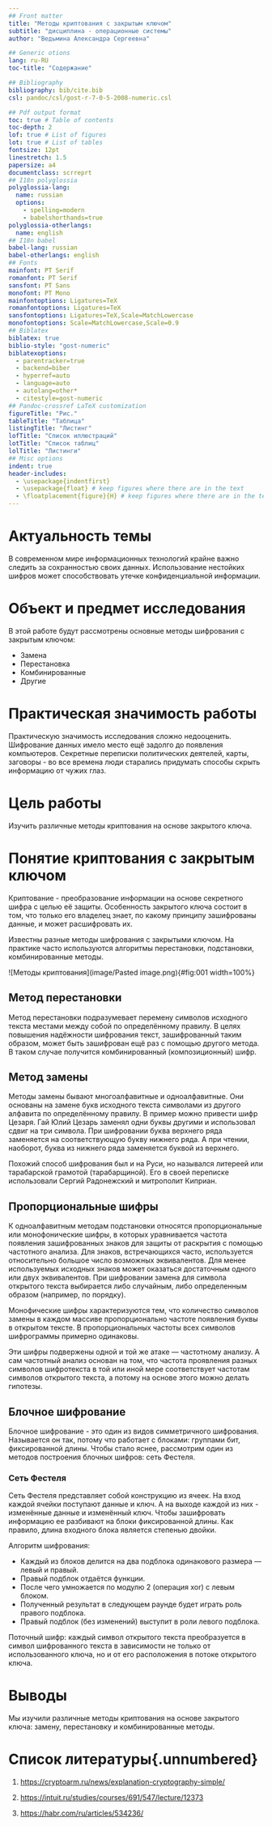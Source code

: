 ```yaml
---
## Front matter
title: "Методы криптования с закрытым ключом"
subtitle: "дисциплина - операционные системы"
author: "Ведьмина Александра Сергеевна"

## Generic otions
lang: ru-RU
toc-title: "Содержание"

## Bibliography
bibliography: bib/cite.bib
csl: pandoc/csl/gost-r-7-0-5-2008-numeric.csl

## Pdf output format
toc: true # Table of contents
toc-depth: 2
lof: true # List of figures
lot: true # List of tables
fontsize: 12pt
linestretch: 1.5
papersize: a4
documentclass: scrreprt
## I18n polyglossia
polyglossia-lang:
  name: russian
  options:
	- spelling=modern
	- babelshorthands=true
polyglossia-otherlangs:
  name: english
## I18n babel
babel-lang: russian
babel-otherlangs: english
## Fonts
mainfont: PT Serif
romanfont: PT Serif
sansfont: PT Sans
monofont: PT Mono
mainfontoptions: Ligatures=TeX
romanfontoptions: Ligatures=TeX
sansfontoptions: Ligatures=TeX,Scale=MatchLowercase
monofontoptions: Scale=MatchLowercase,Scale=0.9
## Biblatex
biblatex: true
biblio-style: "gost-numeric"
biblatexoptions:
  - parentracker=true
  - backend=biber
  - hyperref=auto
  - language=auto
  - autolang=other*
  - citestyle=gost-numeric
## Pandoc-crossref LaTeX customization
figureTitle: "Рис."
tableTitle: "Таблица"
listingTitle: "Листинг"
lofTitle: "Список иллюстраций"
lotTitle: "Список таблиц"
lolTitle: "Листинги"
## Misc options
indent: true
header-includes:
  - \usepackage{indentfirst}
  - \usepackage{float} # keep figures where there are in the text
  - \floatplacement{figure}{H} # keep figures where there are in the text
---
```


# Актуальность темы

В современном мире информационных технологий крайне важно следить за сохранностью своих данных. Использование нестойких шифров может способствовать утечке конфиденциальной информации.

# Объект и предмет исследования

В этой работе будут рассмотрены основные методы шифрования с закрытым ключом:

- Замена
- Перестановка
- Комбинированные
- Другие

# Практическая значимость работы

Практическую значимость исследования сложно недооценить. Шифрование данных имело место ещё задолго до появления компьютеров. Секретные переписки политических деятелей, карты, заговоры - во все времена люди старались придумать способы скрыть информацию от чужих глаз.

# Цель работы

Изучить различные методы криптования на основе закрытого ключа.

# Понятие криптования с закрытым ключом

Криптование - преобразование информации на основе секретного шифра с целью её защиты. Особенность закрытого ключа состоит в том, что только его владелец знает, по какому принципу зашифрованы данные, и может расшифровать их.

Известны разные методы шифрования с закрытыми ключом. На практике часто используются алгоритмы перестановки, подстановки, комбинированные методы.

![Методы криптования](image/Pasted image.png){#fig:001 width=100%}

## Метод перестановки

Метод перестановки подразумевает перемену символов исходного текста местами между собой по определённому правилу. В целях повышения надёжности шифрования текст, зашифрованный таким образом, может быть зашифрован ещё раз с помощью другого метода. В таком случае получится комбинированный (композиционный) шифр.

## Метод замены

Методы замены бывают многоалфавитные и одноалфавитные. Они основаны на замене букв исходного текста символами из другого алфавита по определённому правилу. В пример можно привести шифр Цезаря. Гай Юлий Цезарь заменял одни буквы другими и использовал сдвиг на три символа. При шифровании буква верхнего ряда заменяется на соответствующую букву нижнего ряда. А при чтении, наоборот, буква из нижнего ряда заменяется буквой из верхнего.

Похожий способ шифрования был и на Руси, но назывался литереей или тарабарской грамотой (тарабарщиной). Его в своей переписке использовали Сергий Радонежский и митрополит Киприан.

##  Пропорциональные шифры

К одноалфавитным методам подстановки относятся пропорциональные или монофонические шифры, в которых уравнивается частота появления зашифрованных знаков для защиты от раскрытия с помощью частотного анализа. Для знаков, встречающихся часто, используется относительно большое число возможных эквивалентов. Для менее используемых исходных знаков может оказаться достаточным одного или двух эквивалентов. При шифровании замена для символа открытого текста выбирается либо случайным, либо определенным образом (например, по порядку).

Монофические шифры характеризуются тем, что количество символов замены в каждом массиве пропорционально частоте появления буквы в открытом тексте. В пропорциональных частоты всех символов шифрограммы примерно одинаковы.

Эти шифры подвержены одной и той же атаке — частотному анализу. А сам частотный анализ основан на том, что частота проявления разных символов шифротекста в той или иной мере соответствует частотам символов открытого текста, а потому на основе этого можно делать гипотезы.

## Блочное шифрование

Блочное шифрование - это один из видов симметричного шифрования. Называется он так, потому что работает с блоками: группами бит, фиксированной длины. Чтобы стало яснее, рассмотрим один из методов построения блочных шифров: сеть Фестеля. 

### Сеть Фестеля

Сеть Фестеля представляет собой конструкцию из ячеек. На вход каждой ячейки поступают данные и ключ. А на выходе каждой из них - изменённые данные и изменённый ключ. Чтобы зашифровать информацию ее разбивают на блоки фиксированной длины. Как правило, длина входного блока является степенью двойки.

Алгоритм шифрования:

- Каждый из блоков делится на два подблока одинакового размера — левый и правый.
- Правый подблок отдаётся функции.
- После чего умножается по модулю 2 (операция xor) с левым блоком.
- Полученный результат в следующем раунде будет играть роль правого подблока.
- Правый подблок (без изменений) выступит в роли левого подблока.

Поточный шифр: каждый символ открытого текста преобразуется в символ шифрованного текста в зависимости не только от использованного ключа, но и от его расположения в потоке открытого ключа.


# Выводы

Мы изучили различные методы криптования на основе закрытого ключа: замену, перестановку и комбинированные методы. 

# Список литературы{.unnumbered}

1. https://cryptoarm.ru/news/explanation-cryptography-simple/

2. https://intuit.ru/studies/courses/691/547/lecture/12373

3. https://habr.com/ru/articles/534236/
